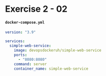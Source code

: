 # Exercise 2 - 02

#### **`docker-compose.yml`**
```yaml
version: "3.9"

services:
  simple-web-service:
    image: devopsdockeruh/simple-web-service
    ports:
      - "8080:8080"
    command: server
    container_name: simple-web-service
```
